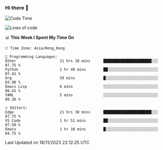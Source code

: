 ### Hi there 👋

<!--
**nicehiro/nicehiro** is a ✨ _special_ ✨ repository because its `README.md` (this file) appears on your GitHub profile.

Here are some ideas to get you started:

- 🔭 I’m currently working on ...
- 🌱 I’m currently learning ...
- 👯 I’m looking to collaborate on ...
- 🤔 I’m looking for help with ...
- 💬 Ask me about ...
- 📫 How to reach me: ...
- 😄 Pronouns: ...
- ⚡ Fun fact: ...
-->

<!--START_SECTION:waka-->
![Code Time](http://img.shields.io/badge/Code%20Time-68%20hrs%2046%20mins-blue)

![Lines of code](https://img.shields.io/badge/From%20Hello%20World%20I%27ve%20Written-2.6%20million%20lines%20of%20code-blue)

📊 **This Week I Spent My Time On** 

```text
🕑︎ Time Zone: Asia/Hong_Kong

💬 Programming Languages: 
Other                    21 hrs 38 mins      ██████████████████████░░░   87.75 % 
Python                   1 hr 49 mins        ██░░░░░░░░░░░░░░░░░░░░░░░   07.41 % 
Org                      58 mins             █░░░░░░░░░░░░░░░░░░░░░░░░   03.98 % 
Emacs Lisp               6 mins              ░░░░░░░░░░░░░░░░░░░░░░░░░   00.41 % 
YAML                     5 mins              ░░░░░░░░░░░░░░░░░░░░░░░░░   00.36 % 

🔥 Editors: 
Edge                     21 hrs 38 mins      ██████████████████████░░░   87.75 % 
VS Code                  1 hr 51 mins        ██░░░░░░░░░░░░░░░░░░░░░░░   07.50 % 
Emacs                    1 hr 10 mins        █░░░░░░░░░░░░░░░░░░░░░░░░   04.75 % 
```


 Last Updated on 18/11/2023 22:12:25 UTC
<!--END_SECTION:waka-->

